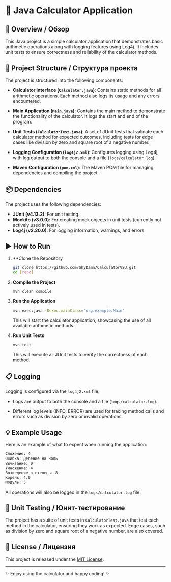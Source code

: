 # 🧮 Java Calculator Application

## 🌟 Overview / Обзор
This Java project is a simple calculator application that demonstrates basic arithmetic operations along with logging features using Log4j. It includes unit tests to ensure correctness and reliability of the calculator methods.

## 📂 Project Structure / Структура проекта
The project is structured into the following components:

- **Calculator Interface (`Calculator.java`)**: Contains static methods for all arithmetic operations. Each method also logs its usage and any errors encountered.

- **Main Application (`Main.java`)**: Contains the main method to demonstrate the functionality of the calculator. It logs the start and end of the program.

- **Unit Tests (`CalculatorTest.java`)**: A set of JUnit tests that validate each calculator method for expected outcomes, including tests for edge cases like division by zero and square root of a negative number.

- **Logging Configuration (`log4j2.xml`)**: Configures logging using Log4j, with log output to both the console and a file (`logs/calculator.log`).

- **Maven Configuration (`pom.xml`)**: The Maven POM file for managing dependencies and compiling the project.

## 📦 Dependencies 
The project uses the following dependencies:

- **JUnit (v4.13.2)**: For unit testing. 
- **Mockito (v3.0.0)**: For creating mock objects in unit tests (currently not actively used in tests). 
- **Log4j (v2.20.0)**: For logging information, warnings, and errors. 

## ▶️ How to Run 
1. **Clone the Repository 
   ```sh
   git clone https://github.com/ShyDamn/CalculatorVSU.git
   cd [repo]
   ```

2. **Compile the Project**
   ```sh
   mvn clean compile
   ```

3. **Run the Application**
   ```sh
   mvn exec:java -Dexec.mainClass="org.example.Main"
   ```
   This will start the calculator application, showcasing the use of all available arithmetic methods.

4. **Run Unit Tests**
   ```sh
   mvn test
   ```
   This will execute all JUnit tests to verify the correctness of each method.

## 📋 Logging
Logging is configured via the `log4j2.xml` file:

- Logs are output to both the console and a file (`logs/calculator.log`).

- Different log levels (INFO, ERROR) are used for tracing method calls and errors such as division by zero or invalid operations.

## 💡 Example Usage
Here is an example of what to expect when running the application:

```sh
Сложение: 4
Ошибка: Деление на ноль
Вычитание: 0
Умножение: 4
Возведение в степень: 8
Корень: 4.0
Модуль: 5
```

All operations will also be logged in the `logs/calculator.log` file.

## 🧪 Unit Testing / Юнит-тестирование
The project has a suite of unit tests in `CalculatorTest.java` that test each method in the calculator, ensuring they work as expected. Edge cases, such as division by zero and square root of a negative number, are also covered.

## 📜 License / Лицензия
This project is released under the [MIT License](https://opensource.org/licenses/MIT).

---

✨ Enjoy using the calculator and happy coding! ✨

